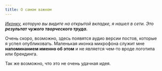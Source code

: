 ```yaml
---
title: О самом важном
---
```


*[Иконку](http://localhost:8000/images/favicon.ico), которую вы видите на открытой вкладке, я нашел в сети. Это **результат чужого творческого труда.***

Очень скоро, возможно, здесь появятся аудио версии постов, которые я успел опубликовать.
Маленькая иконка микрофона служит мне **напоминанием именно об этом** и не является чем-то вроде логотипа или брендинга.

Так же возможно, что это не очень удачная идея.

